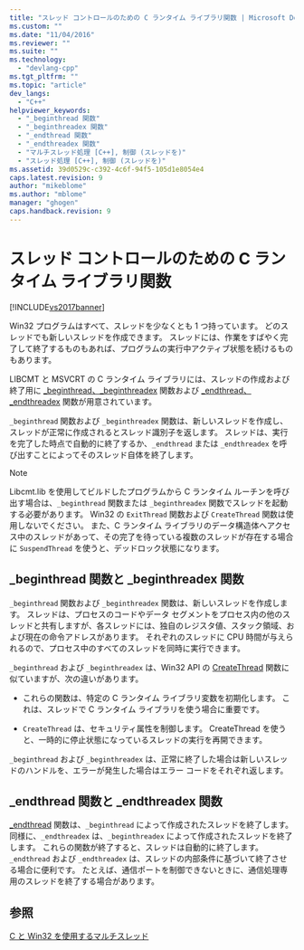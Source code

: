 ```yaml
---
title: "スレッド コントロールのための C ランタイム ライブラリ関数 | Microsoft Docs"
ms.custom: ""
ms.date: "11/04/2016"
ms.reviewer: ""
ms.suite: ""
ms.technology: 
  - "devlang-cpp"
ms.tgt_pltfrm: ""
ms.topic: "article"
dev_langs: 
  - "C++"
helpviewer_keywords: 
  - "_beginthread 関数"
  - "_beginthreadex 関数"
  - "_endthread 関数"
  - "_endthreadex 関数"
  - "マルチスレッド処理 [C++], 制御 (スレッドを)"
  - "スレッド処理 [C++], 制御 (スレッドを)"
ms.assetid: 39d0529c-c392-4c6f-94f5-105d1e8054e4
caps.latest.revision: 9
author: "mikeblome"
ms.author: "mblome"
manager: "ghogen"
caps.handback.revision: 9
---
```

# スレッド コントロールのための C ランタイム ライブラリ関数
[!INCLUDE[vs2017banner](../assembler/inline/includes/vs2017banner.md)]

Win32 プログラムはすべて、スレッドを少なくとも 1 つ持っています。  どのスレッドでも新しいスレッドを作成できます。  スレッドには、作業をすばやく完了して終了するものもあれば、プログラムの実行中アクティブ状態を続けるものもあります。  
  
 LIBCMT と MSVCRT の C ランタイム ライブラリには、スレッドの作成および終了用に [\_beginthread、\_beginthreadex](../Topic/_beginthread,%20_beginthreadex.md) 関数および [\_endthread、\_endthreadex](../Topic/_endthread,%20_endthreadex.md) 関数が用意されています。  
  
 `_beginthread` 関数および `_beginthreadex` 関数は、新しいスレッドを作成し、スレッドが正常に作成されるとスレッド識別子を返します。  スレッドは、実行を完了した時点で自動的に終了するか、`_endthread` または `_endthreadex` を呼び出すことによってそのスレッド自体を終了します。  
  
> [!NOTE]
>  Libcmt.lib を使用してビルドしたプログラムから C ランタイム ルーチンを呼び出す場合は、`_beginthread` 関数または `_beginthreadex` 関数でスレッドを起動する必要があります。  Win32 の `ExitThread` 関数および `CreateThread` 関数は使用しないでください。  また、C ランタイム ライブラリのデータ構造体へアクセス中のスレッドがあって、その完了を待っている複数のスレッドが存在する場合に `SuspendThread` を使うと、デッドロック状態になります。  
  
##  <a name="_core_the__beginthread_function"></a> \_beginthread 関数と \_beginthreadex 関数  
 `_beginthread` 関数および `_beginthreadex` 関数は、新しいスレッドを作成します。  スレッドは、プロセスのコードやデータ セグメントをプロセス内の他のスレッドと共有しますが、各スレッドには、独自のレジスタ値、スタック領域、および現在の命令アドレスがあります。  それぞれのスレッドに CPU 時間が与えられるので、プロセス中のすべてのスレッドを同時に実行できます。  
  
 `_beginthread` および `_beginthreadex` は、Win32 API の [CreateThread](http://msdn.microsoft.com/library/windows/desktop/ms682453) 関数に似ていますが、次の違いがあります。  
  
-   これらの関数は、特定の C ランタイム ライブラリ変数を初期化します。  これは、スレッドで C ランタイム ライブラリを使う場合に重要です。  
  
-   `CreateThread` は、セキュリティ属性を制御します。  CreateThread を使うと、一時的に停止状態になっているスレッドの実行を再開できます。  
  
 `_beginthread` および `_beginthreadex` は、正常に終了した場合は新しいスレッドのハンドルを、エラーが発生した場合はエラー コードをそれぞれ返します。  
  
##  <a name="_core_the__endthread_function"></a> \_endthread 関数と \_endthreadex 関数  
 [\_endthread](../Topic/_endthread,%20_endthreadex.md) 関数は、`_beginthread` によって作成されたスレッドを終了します。同様に、`_endthreadex` は、`_beginthreadex` によって作成されたスレッドを終了します。  これらの関数が終了すると、スレッドは自動的に終了します。  `_endthread` および `_endthreadex` は、スレッドの内部条件に基づいて終了させる場合に便利です。  たとえば、通信ポートを制御できないときに、通信処理専用のスレッドを終了する場合があります。  
  
## 参照  
 [C と Win32 を使用するマルチスレッド](../parallel/multithreading-with-c-and-win32.md)